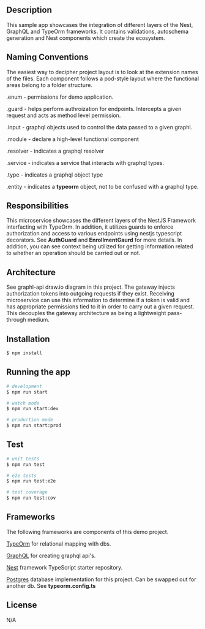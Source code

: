 ## Description

This sample app showcases the integration of different layers of the Nest, GraphQL and TypeOrm frameworks. It contains validations, autoschema generation and Nest components which create the ecosystem.

## Naming Conventions
 
 The easiest way to decipher project layout is to look at the extension names of the files.  Each component follows a pod-style layout where the functional areas belong to a folder structure.

 .enum - permissions for demo application.

.guard - helps perform authroization for endpoints. Intercepts a given request and acts as method level permission.

.input - graphql objects used to control the data passed to a given graphl.

 .module - declare a high-level functional component

.resolver - indicates a graphql resolver

.service - indicates a service that interacts with graphql types.

.type - indicates a graphql object type

.entity - indicates a **typeorm** object, not to be confused with a graphql type.

## Responsibilities

This microservice showcases the different layers of the NestJS Framework interfacting with TypeOrm. In addition, it utilizes guards to enforce authorization and access to various endpoints using nestjs typescript decorators.  See **AuthGuard** and **EnrollmentGaurd** for more details. In addition, you can see context being utilized for getting information related to whether an operation should be carried out or not. 

## Architecture

See graphl-api draw.io diagram in this project. The gateway injects authorization tokens into outgoing requests if they exist. Receiving microservice can use this information to determine if a token is valid and has appropriate permissions tied to it in order to carry out a given request. This decouples the gateway architecture as being a lightweight pass-through medium.

## Installation

```bash
$ npm install
```

## Running the app

```bash
# development
$ npm run start

# watch mode
$ npm run start:dev

# production mode
$ npm run start:prod
```

## Test

```bash
# unit tests
$ npm run test

# e2e tests
$ npm run test:e2e

# test coverage
$ npm run test:cov
```

## Frameworks

The following frameworks are components of this demo project.

[TypeOrm](https://github.com/typeorm/typeorm/blob/master/docs/select-query-builder.md) for relational mapping with dbs.

[GraphQL](https://graphql.org/) for creating graphql api's.

[Nest](https://github.com/nestjs/nest) framework TypeScript starter repository.

[Postgres](https://www.postgresql.org/) database implementation for this project. Can be swapped out for another db. See **typeorm.config.ts**

## License

 N/A
